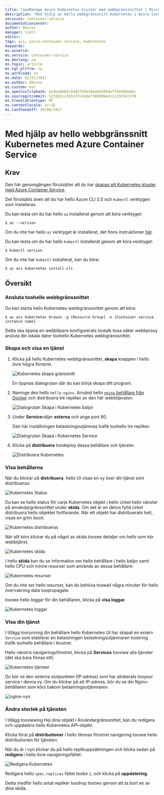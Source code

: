 ```yaml
---
title: "aaaManage Azure Kubernetes kluster med webbgränssnittet | Microsoft Docs"
description: "Med hjälp av hello webbgränssnitt Kubernetes i Azure Container Service"
services: container-service
documentationcenter: 
author: bburns
manager: timlt
editor: 
tags: acs, azure-container-service, kubernetes
keywords: 
ms.assetid: 
ms.service: container-service
ms.devlang: na
ms.topic: article
ms.tgt_pltfrm: na
ms.workload: na
ms.date: 02/21/2017
ms.author: bburns
ms.custom: mvc
ms.openlocfilehash: e24ea0b82c94d2fd4610e4442699ef756590e6bc
ms.sourcegitcommit: 523283cc1b3c37c428e77850964dc1c33742c5f0
ms.translationtype: MT
ms.contentlocale: sv-SE
ms.lasthandoff: 10/06/2017
---
```

# <a name="using-hello-kubernetes-web-ui-with-azure-container-service"></a>Med hjälp av hello webbgränssnitt Kubernetes med Azure Container Service

## <a name="prerequisites"></a>Krav
Den här genomgången förutsätter att du har [skapas ett Kubernetes-kluster med Azure Container Service](container-service-kubernetes-walkthrough.md).


Det förutsätts även att du har hello Azure CLI 2.0 och `kubectl` verktygen som installeras.

Du kan testa om du har hello `az` installerat genom att köra verktyget:

```console
$ az --version
```

Om du inte har hello `az` verktyget är installerat, det finns instruktioner [här](https://github.com/azure/azure-cli#installation).

Du kan testa om du har hello `kubectl` installerat genom att köra verktyget:

```console
$ kubectl version
```

Om du inte har `kubectl` installerat, kan du köra:

```console
$ az acs kubernetes install-cli
```

## <a name="overview"></a>Översikt

### <a name="connect-toohello-web-ui"></a>Ansluta toohello webbgränssnittet
Du kan starta hello Kubernetes webbgränssnittet genom att köra:

```console
$ az acs kubernetes browse -g [Resource Group] -n [Container service instance name]
```

Detta ska öppna en webbläsare konfigurerats tootalk tooa säker webbproxy ansluta din lokala dator toohello Kubernetes webbgränssnittet.

### <a name="create-and-expose-a-service"></a>Skapa och visa en tjänst
1. Klicka på hello Kubernetes webbgränssnittet, **skapa** knappen i hello övre högra fönstret.

    ![Kubernetes skapa gränssnitt](./media/container-service-kubernetes-ui/create.png)

    En öppnas dialogrutan där du kan börja skapa ditt program.

2. Namnge den hello `hello-nginx`. Använd hello [ `nginx` behållare från Docker](https://hub.docker.com/_/nginx/) och distribuera tre repliker av den här webbtjänsten.

    ![Dialogrutan Skapa i Kubernetes baljor](./media/container-service-kubernetes-ui/nginx.png)

3. Under **Service**väljer **externa** och ange port 80.

    Den här inställningen belastningsutjämnas trafik toohello tre repliker.

    ![Dialogrutan Skapa i Kubernetes Service](./media/container-service-kubernetes-ui/service.png)

4. Klicka på **distribuera** toodeploy dessa behållare och tjänster.

    ![Distribuera Kubernetes](./media/container-service-kubernetes-ui/deploy.png)

### <a name="view-your-containers"></a>Visa behållarna
När du klickar på **distribuera**, hello UI visas en vy över din tjänst som distribueras:

![Kubernetes Status](./media/container-service-kubernetes-ui/status.png)

Du kan se hello status för varje Kubernetes objekt i hello cirkel hello vänster på användargränssnittet under **skida**. Om det är en delvis fylld cirkel distribuera hello objektet fortfarande. När ett objekt har distribuerats helt, visas en grön bock:

![Kubernetes distribueras](./media/container-service-kubernetes-ui/deployed.png)

När allt körs klickar du på något av skida toosee detaljer om hello som kör webbtjänst.

![Kubernetes skida](./media/container-service-kubernetes-ui/pods.png)

I hello **skida** kan du se information om hello behållare i hello baljor samt hello CPU och minne resurser som används av dessa behållare:

![Kubernetes resurser](./media/container-service-kubernetes-ui/resources.png)

Om du inte ser hello resurser, kan du behöva toowait några minuter för hello övervakning data toopropagate.

toosee hello loggar för din behållaren, klicka på **visa loggar**.

![Kubernetes loggar](./media/container-service-kubernetes-ui/logs.png)

### <a name="viewing-your-service"></a>Visa din tjänst
I tillägg toorunning din behållare hello Kubernetes UI har skapat en extern `Service` som etablerar en belastningen belastningsutjämnaren toobring trafik toohello behållare i klustret.

Hello vänstra navigeringsfönstret, klicka på **Services** tooview alla tjänster (det ska bara finnas ett).

![Kubernetes tjänster](./media/container-service-kubernetes-ui/service-deployed.png)

Du bör se den externa slutpunkten (IP-adress) som har allokerats tooyour service i denna vy.
Om du klickar på att IP-adress, bör du se din Nginx-behållaren som körs bakom belastningsutjämnaren.

![nginx-vyn](./media/container-service-kubernetes-ui/nginx-page.png)

### <a name="resizing-your-service"></a>Ändra storlek på tjänsten
I tillägg tooviewing Hej dina objekt i Användargränssnittet, kan du redigera och uppdatera hello Kubernetes API-objekt.

Klicka först på **distributioner** i hello lämnas fönstret navigering toosee hello distributionen för tjänsten.

När du är i vyn klickar du på hello replikuppsättningen och klicka sedan på **redigera** i hello övre navigeringsfältet:

![Redigera Kubernetes](./media/container-service-kubernetes-ui/edit.png)

Redigera hello `spec.replicas` fältet toobe `2`, och klicka på **uppdatering**.

Detta medför hello antal repliker toodrop tootwo genom att ta bort en av dina skida.

 

